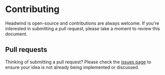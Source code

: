 # Contributing

Headwind is open-source and contributions are always welcome. If you're interested in submitting a pull request, please take a moment to review this document.

## Pull requests

Thinking of submitting a pull request? Please check the [issues page](https://github.com/guidomodarelli/sortwind/issues) to ensure your idea is not already being implemented or discussed.
